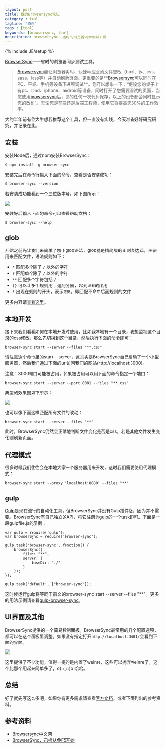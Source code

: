 ```yaml
---
layout: post
title: 我的Browsersync笔记
category : tool
tagline: "原创"
tags : [tool]
keywords: [browsersync, tool]
description: BrowserSync——省时的浏览器同步测试工具
---
```

{% include JB/setup %}

[BrowserSync][1]——省时的浏览器同步测试工具。

> [Browsersync][1]能让浏览器实时、快速响应您的文件更改（html、js、css、sass、less等）并自动刷新页面。更重要的是**[Browsersync][1]可以同时在PC、平板、手机等设备下进项调试**。您可以想象一下：“假设您的桌子上有pc、ipad、iphone、android等设备，同时打开了您需要调试的页面，当您使用[browsersync][1]后，您的任何一次代码保存，以上的设备都会同时显示您的改动”。无论您是前端还是后端工程师，使用它将提高您30%的工作效率。

大约半年前有位大牛想我推荐这个工具，但一直没有实践，今天准备好好研究研究，并记录在此。

## 安装
安装Node后，通过npm安装BrowserSync：

	$ npm install -g browser-sync

安装完后在命令行输入下面的命令，查看是否安装成功：

	$ browser-sync --version

若安装成功能看到一个三位版本号，如下图所示：

![]({{BLOG_IMG}}/187.png)

安装好后输入下面的命令可以查看帮助文档：

	$ browser-sync --help

## glob
开始之前先让我们来简单了解下glob语法，glob就是精简版的正则表达式，主要用来匹配文件，语法规则如下：

- `*` 匹配多个除了 `/` 以外的字符
- `?` 匹配单个除了 `/` 以外的字符
- `**` 匹配多个字符包括 `/`
- `{}` 可以让多个规则用 `,` 逗号分隔，起到`或者`的作用
- `!` 出现在规则的开头，表示`取反`。即匹配不命中后面规则的文件

更多内容请[查看这里](https://github.com/isaacs/node-glob)。

## 本地开发
接下来我们看看如何在本地开发时使用，比如我本地有一个目录，我想监视这个目录的css修改，那么先切换到这个目录，然后执行下面的命令即可：

	browser-sync start --server --files "**.css"

请注意这个命令里的start --server，这其实是BrowserSync自己启动了一个小型服务器，然后我们通过下面的url访问我们的网站(http://localhost:3000)。

注意：3000端口可能被占用，如果被占用可以用下面的命令指定一个端口：

	browser-sync start --server --port 8081 --files "**.css"

典型的效果图如下所示：

![]({{BLOG_IMG}}/188.gif)

也可以像下面这样匹配所有文件的改动：

	browser-sync start --server --files "**"

此时，BrowserSync仍然会正确地判断文件变化是否是css，若是其他文件发生变化则刷新页面。

## 代理模式
很多时候我们往往会在本地大家一个服务器用来开发，这时我们需要使用代理模式：

	browser-sync start --proxy "localhost:8080" --files "**"

## gulp
[Gulp](http://gulpjs.com/)是现在流行的自动化工具，但BrowserSync并没有Gulp插件版，因为并不需要。BrowserSync有自己独立的API，将它注册为gulp的一个task即可。下面是一段gulpfile.js的示例：

	var gulp = require('gulp');
	var browserSync = require('browser-sync');
	
	gulp.task('browser-sync', function() {
	    browserSync({
	        files: "**",
	        server: {
	            baseDir: "./"
	        }
	    });
	});

	gulp.task('default', ["browser-sync"]);

这时候运行gulp将等同于前文的browser-sync start --server --files "**"。更多的用法示例请查看[gulp-browser-sync](https://github.com/BrowserSync/gulp-browser-sync)。

## UI界面及其他
BrowserSync提供的一个简易控制面板。BrowserSync最常用的几个配置选项，都可以在这个面板里调整。如果没有指定打开`http://localhost:3001/`会看到下面的界面。

![]({{BLOG_IMG}}/189.png)

这里提供了不少功能，值得一提的是内置了weinre，这些可以抛弃weinre了，这个比那个用起来简单多了，o(∩_∩)o 哈哈。

## 总结
好了就先写这么多吧，如果你有更多需求请查看[官方文档](https://www.browsersync.io/docs/)，或者下面列出的参考资料。

## 参考资料
- [Browsersync中文网](http://www.browsersync.cn/)
- [BrowserSync，迅捷从免F5开始](http://segmentfault.com/a/1190000002607627)

[1]: http://www.browsersync.io/




